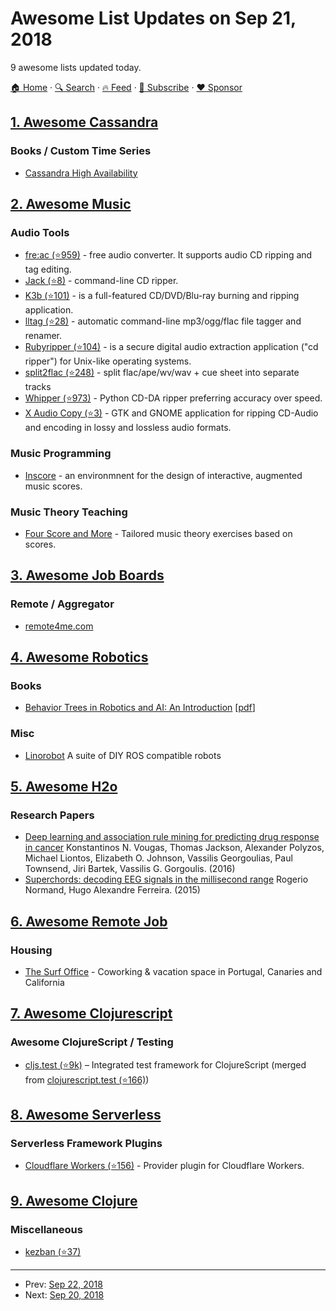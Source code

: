 # Awesome List Updates on Sep 21, 2018

9 awesome lists updated today.

[🏠 Home](/README.md) · [🔍 Search](https://www.trackawesomelist.com/search/) · [🔥 Feed](https://www.trackawesomelist.com/rss.xml) · [📮 Subscribe](https://trackawesomelist.us17.list-manage.com/subscribe?u=d2f0117aa829c83a63ec63c2f&id=36a103854c) · [❤️  Sponsor](https://github.com/sponsors/theowenyoung)



## [1. Awesome Cassandra](/content/Anant/awesome-cassandra/README.md)

### Books / Custom Time Series

*   [Cassandra High Availability](https://www.packtpub.com/big-data-and-business-intelligence/cassandra-high-availability)

## [2. Awesome Music](/content/ciconia/awesome-music/README.md)

### Audio Tools

*   [fre:ac (⭐959)](https://github.com/enzo1982/freac) - free audio converter. It supports audio CD ripping and tag editing.
*   [Jack (⭐8)](https://github.com/jack-cli-cd-ripper/jack) - command-line CD ripper.
*   [K3b (⭐101)](https://github.com/KDE/k3b) - is a full-featured CD/DVD/Blu-ray burning and ripping application.
*   [lltag (⭐28)](https://github.com/bgoglin/lltag) - automatic command-line mp3/ogg/flac file tagger and renamer.
*   [Rubyripper (⭐104)](https://github.com/bleskodev/rubyripper) - is a secure digital audio extraction application ("cd ripper") for Unix-like operating systems.
*   [split2flac (⭐248)](https://github.com/ftrvxmtrx/split2flac) - split flac/ape/wv/wav + cue sheet into separate tracks
*   [Whipper (⭐973)](https://github.com/JoeLametta/whipper) - Python CD-DA ripper preferring accuracy over speed.
*   [X Audio Copy (⭐3)](https://github.com/giorgiofranceschi/xaudiocopy) - GTK and GNOME application for ripping CD-Audio and encoding in lossy and lossless audio formats.

### Music Programming

*   [Inscore](http://inscore.sourceforge.net/) - an environmnent for the design of interactive, augmented music scores.

### Music Theory Teaching

*   [Four Score and More](https://fourscoreandmore.org/) - Tailored music theory exercises based on scores.

## [3. Awesome Job Boards](/content/tramcar/awesome-job-boards/README.md)

### Remote / Aggregator

*   [remote4me.com](https://remote4me.com/)

## [4. Awesome Robotics](/content/kiloreux/awesome-robotics/README.md)

### Books

*   [Behavior Trees in Robotics and AI: An Introduction](https://btirai.github.io/) \[[pdf](https://arxiv.org/pdf/1709.00084)]

### Misc

*   [Linorobot](https://linorobot.org/) A suite of DIY ROS compatible robots

## [5. Awesome H2o](/content/h2oai/awesome-h2o/README.md)

### Research Papers

*   [Deep learning and association rule mining for predicting drug response in cancer](https://doi.org/10.1101/070490) Konstantinos N. Vougas, Thomas Jackson, Alexander Polyzos, Michael Liontos, Elizabeth O. Johnson, Vassilis Georgoulias, Paul Townsend, Jiri Bartek, Vassilis G. Gorgoulis. (2016)
*   [Superchords: decoding EEG signals in the millisecond range](https://doi.org/10.7287/peerj.preprints.1265v1) Rogerio Normand, Hugo Alexandre Ferreira. (2015)

## [6. Awesome Remote Job](/content/lukasz-madon/awesome-remote-job/README.md)

### Housing

*   [The Surf Office](https://www.thesurfoffice.com/home/) - Coworking & vacation space in Portugal, Canaries and California

## [7. Awesome Clojurescript](/content/hantuzun/awesome-clojurescript/README.md)

### Awesome ClojureScript / Testing

*   [cljs.test (⭐9k)](https://github.com/clojure/clojurescript/wiki/Testing) – Integrated test framework for ClojureScript (merged from [clojurescript.test (⭐166)](https://github.com/cemerick/clojurescript.test))

## [8. Awesome Serverless](/content/pmuens/awesome-serverless/README.md)

### Serverless Framework Plugins

*   [Cloudflare Workers (⭐156)](https://github.com/cloudflare/serverless-cloudflare-workers) - Provider plugin for Cloudflare Workers.

## [9. Awesome Clojure](/content/razum2um/awesome-clojure/README.md)

### Miscellaneous

*   [kezban (⭐37)](https://github.com/ertugrulcetin/kezban)

---

- Prev: [Sep 22, 2018](/content/2018/09/22/README.md)
- Next: [Sep 20, 2018](/content/2018/09/20/README.md)